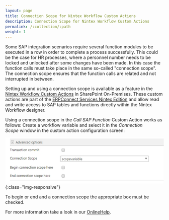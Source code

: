 ```yaml
---
layout: page
title: Connection Scope for Nintex Workflow Custom Actions
description: Connection Scope for Nintex Workflow Custom Actions
permalink: /:collection/:path
weight: 1
---
```


Some SAP integration scenarios require several function modules to be executed in a row in order to complete a process successfully. This could be the case for HR processes, where a personnel number needs to be locked and unlocked after some changes have been made. 
In this case the function calls must take place in the same so-called "connection scope". The connection scope ensures that the function calls are related and not interrupted in between.

Setting up and using a connection scope is available as a feature in the [Nintex Workflow Custom Actions](https://help.theobald-software.com/en/erpconnect-services/sap-integration-nintex/nintex-integration-sharepoint/nintex-workflow-custom-actions) in SharePoint On-Premises. These custom actions are part of the [ERPConnect Services Nintex Edition](https://theobald-software.com/en/nintex/) and allow read and write access to SAP tables and functions directly within the Nintex Workflow designer.

Using a connection scope in the *Call SAP Function* Custom Action works as follows: Create a workflow variable and select it in the *Connection Scope* window in the custom action configuration screen:

![NINTEX_CONNECTION_SCOPE](/img/contents/ecs/connection-scope.jpg){:class="img-responsive"}

To begin or end and a connection scope the appropriate box must be checked.

For more information take a look in our [OnlineHelp](https://help.theobald-software.com/en/erpconnect-services/sap-integration-nintex/nintex-integration-sharepoint/nintex-workflow-custom-actions/call-sap-function-action/call-sap-function-action-in-workflow).